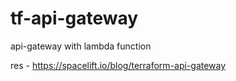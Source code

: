 # tf-api-gateway
api-gateway with lambda function

res - https://spacelift.io/blog/terraform-api-gateway

